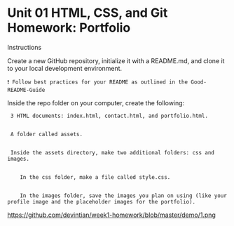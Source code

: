 # Unit 01 HTML, CSS, and Git Homework: Portfolio

Instructions


Create a new GitHub repository, initialize it with a README.md, and clone it to your local development environment.


    ❗ Follow best practices for your README as outlined in the Good-README-Guide



Inside the repo folder on your computer, create the following:


     3 HTML documents: index.html, contact.html, and portfolio.html.


     A folder called assets.


     Inside the assets directory, make two additional folders: css and images.


        In the css folder, make a file called style.css.


        In the images folder, save the images you plan on using (like your profile image and the placeholder images for the portfolio).


https://github.com/devintian/week1-homework/blob/master/demo/1.png
